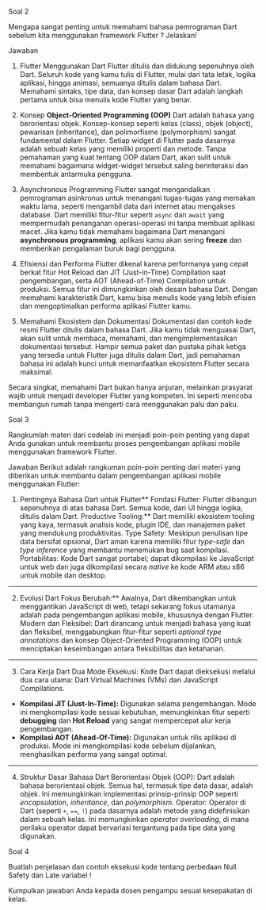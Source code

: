 Soal 2

Mengapa sangat penting untuk memahami bahasa pemrograman Dart sebelum kita menggunakan framework Flutter ? Jelaskan!

Jawaban
 1. Flutter Menggunakan Dart
Flutter ditulis dan didukung sepenuhnya oleh Dart. Seluruh kode yang kamu tulis di Flutter, mulai dari tata letak, logika aplikasi, hingga animasi, semuanya ditulis dalam bahasa Dart. Memahami sintaks, tipe data, dan konsep dasar Dart adalah langkah pertama untuk bisa menulis kode Flutter yang benar. 

 2. Konsep **Object-Oriented Programming (OOP)** Dart adalah bahasa yang berorientasi objek. Konsep-konsep seperti kelas (class), objek (object), pewarisan (inheritance), dan polimorfisme (polymorphism) sangat fundamental dalam Flutter. Setiap widget di Flutter pada dasarnya adalah sebuah kelas yang memiliki properti dan metode. Tanpa pemahaman yang kuat tentang OOP dalam Dart, akan sulit untuk memahami bagaimana widget-widget tersebut saling berinteraksi dan membentuk antarmuka pengguna. 

 3. Asynchronous Programming
Flutter sangat mengandalkan pemrograman asinkronus untuk menangani tugas-tugas yang memakan waktu lama, seperti mengambil data dari internet atau mengakses database. Dart memiliki fitur-fitur seperti `async` dan `await` yang mempermudah penanganan operasi-operasi ini tanpa membuat aplikasi macet. Jika kamu tidak memahami bagaimana Dart menangani **asynchronous programming**, aplikasi kamu akan sering **freeze** dan memberikan pengalaman buruk bagi pengguna.

 4. Efisiensi dan Performa
Flutter dikenal karena performanya yang cepat berkat fitur Hot Reload dan JIT (Just-in-Time) Compilation saat pengembangan, serta AOT (Ahead-of-Time) Compilation untuk produksi. Semua fitur ini dimungkinkan oleh desain bahasa Dart. Dengan memahami karakteristik Dart, kamu bisa menulis kode yang lebih efisien dan mengoptimalkan performa aplikasi Flutter kamu.

 5. Memahami Ekosistem dan Dokumentasi
Dokumentasi dan contoh kode resmi Flutter ditulis dalam bahasa Dart. Jika kamu tidak menguasai Dart, akan sulit untuk membaca, memahami, dan mengimplementasikan dokumentasi tersebut. Hampir semua paket dan pustaka pihak ketiga yang tersedia untuk Flutter juga ditulis dalam Dart, jadi pemahaman bahasa ini adalah kunci untuk memanfaatkan ekosistem Flutter secara maksimal.

Secara singkat, memahami Dart bukan hanya anjuran, melainkan prasyarat wajib untuk menjadi developer Flutter yang kompeten. Ini seperti mencoba membangun rumah tanpa mengerti cara menggunakan palu dan paku.


Soal 3

Rangkumlah materi dari codelab ini menjadi poin-poin penting yang dapat Anda gunakan untuk membantu proses pengembangan aplikasi mobile menggunakan framework Flutter.

Jawaban
Berikut adalah rangkuman poin-poin penting dari materi yang diberikan untuk membantu dalam pengembangan aplikasi mobile menggunakan Flutter:

1. Pentingnya Bahasa Dart untuk Flutter**
Fondasi Flutter: Flutter dibangun sepenuhnya di atas bahasa Dart. Semua kode, dari UI hingga logika, ditulis dalam Dart.
Productive Tooling:** Dart memiliki ekosistem tooling yang kaya, termasuk analisis kode, plugin IDE, dan manajemen paket yang mendukung produktivitas.
  Type Safety: Meskipun penulisan tipe data bersifat opsional, Dart aman karena memiliki fitur *type-safe* dan *type inference* yang membantu menemukan bug saat kompilasi.
  Portabilitas: Kode Dart sangat portabel; dapat dikompilasi ke JavaScript untuk web dan juga dikompilasi secara *native* ke kode ARM atau x86 untuk mobile dan desktop.

---

2. Evolusi Dart
Fokus Berubah:** Awalnya, Dart dikembangkan untuk menggantikan JavaScript di web, tetapi sekarang fokus utamanya adalah pada pengembangan aplikasi mobile, khususnya dengan Flutter.
  Modern dan Fleksibel: Dart dirancang untuk menjadi bahasa yang kuat dan fleksibel, menggabungkan fitur-fitur seperti *optional type annotations* dan konsep Object-Oriented Programming (OOP) untuk menciptakan keseimbangan antara fleksibilitas dan ketahanan.

---

3. Cara Kerja Dart
Dua Mode Eksekusi: Kode Dart dapat dieksekusi melalui dua cara utama: Dart Virtual Machines (VMs) dan JavaScript Compilations.
* **Kompilasi JIT (Just-In-Time):** Digunakan selama pengembangan. Mode ini mengkompilasi kode sesuai kebutuhan, memungkinkan fitur seperti **debugging** dan **Hot Reload** yang sangat mempercepat alur kerja pengembangan. 
* **Kompilasi AOT (Ahead-Of-Time):** Digunakan untuk rilis aplikasi di produksi. Mode ini mengkompilasi kode sebelum dijalankan, menghasilkan performa yang sangat optimal.

---

4. Struktur Dasar Bahasa Dart
Berorientasi Objek (OOP): Dart adalah bahasa berorientasi objek. Semua hal, termasuk tipe data dasar, adalah objek. Ini memungkinkan implementasi prinsip-prinsip OOP seperti *encapsulation*, *inheritance*, dan *polymorphism*. Operator: Operator di Dart (seperti `+`, `==`, `!`) pada dasarnya adalah metode yang didefinisikan dalam sebuah kelas. Ini memungkinkan *operator overloading*, di mana perilaku operator dapat bervariasi tergantung pada tipe data yang digunakan.

Soal 4

Buatlah penjelasan dan contoh eksekusi kode tentang perbedaan Null Safety dan Late variabel !

Kumpulkan jawaban Anda kepada dosen pengampu sesuai kesepakatan di kelas.
